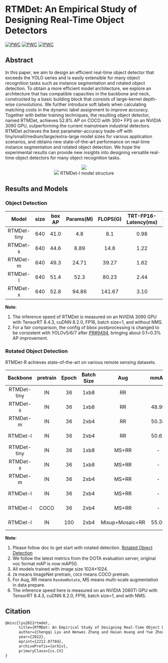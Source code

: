 # RTMDet: An Empirical Study of Designing Real-Time Object Detectors

[![PWC](https://img.shields.io/endpoint.svg?url=https://paperswithcode.com/badge/rtmdet-an-empirical-study-of-designing-real/real-time-instance-segmentation-on-mscoco)](https://paperswithcode.com/sota/real-time-instance-segmentation-on-mscoco?p=rtmdet-an-empirical-study-of-designing-real)
[![PWC](https://img.shields.io/endpoint.svg?url=https://paperswithcode.com/badge/rtmdet-an-empirical-study-of-designing-real/object-detection-in-aerial-images-on-dota-1)](https://paperswithcode.com/sota/object-detection-in-aerial-images-on-dota-1?p=rtmdet-an-empirical-study-of-designing-real)
[![PWC](https://img.shields.io/endpoint.svg?url=https://paperswithcode.com/badge/rtmdet-an-empirical-study-of-designing-real/object-detection-in-aerial-images-on-hrsc2016)](https://paperswithcode.com/sota/object-detection-in-aerial-images-on-hrsc2016?p=rtmdet-an-empirical-study-of-designing-real)

<!-- [ALGORITHM] -->

## Abstract

In this paper, we aim to design an efficient real-time object detector that exceeds the YOLO series and is easily extensible for many object recognition tasks such as instance segmentation and rotated object detection. To obtain a more efficient model architecture, we explore an architecture that has compatible capacities in the backbone and neck, constructed by a basic building block that consists of large-kernel depth-wise convolutions. We further introduce soft labels when calculating matching costs in the dynamic label assignment to improve accuracy. Together with better training techniques, the resulting object detector, named RTMDet, achieves 52.8% AP on COCO with 300+ FPS on an NVIDIA 3090 GPU, outperforming the current mainstream industrial detectors. RTMDet achieves the best parameter-accuracy trade-off with tiny/small/medium/large/extra-large model sizes for various application scenarios, and obtains new state-of-the-art performance on real-time instance segmentation and rotated object detection. We hope the experimental results can provide new insights into designing versatile real-time object detectors for many object recognition tasks.

<div align=center>
<img src="https://user-images.githubusercontent.com/12907710/208070055-7233a3d8-955f-486a-82da-b714b3c3bbd6.png"/>
</div>

<div align=center>
<img src="https://user-images.githubusercontent.com/27466624/204126145-cb4ff4f1-fb16-455e-96b5-17620081023a.jpg"/>
RTMDet-l model structure
</div>

## Results and Models

### Object Detection

|    Model    | size | box AP | Params(M) | FLOPS(G) | TRT-FP16-Latency(ms) |                       Config                        |                                                                                                                                                                 Download                                                                                                                                                                 |
| :---------: | :--: | :----: | :-------: | :------: | :------------------: | :-------------------------------------------------: | :--------------------------------------------------------------------------------------------------------------------------------------------------------------------------------------------------------------------------------------------------------------------------------------------------------------------------------------: |
| RTMDet-tiny | 640  |  41.0  |    4.8    |   8.1    |         0.98         | [config](./rtmdet_l_syncbn_fast_8xb32-300e_coco.py) | [model](https://download.openmmlab.com/mmyolo/v0/rtmdet/rtmdet_tiny_syncbn_fast_8xb32-300e_coco/rtmdet_tiny_syncbn_fast_8xb32-300e_coco_20230102_140117-dbb1dc83.pth) \| [log](https://download.openmmlab.com/mmyolo/v0/rtmdet/rtmdet_tiny_syncbn_fast_8xb32-300e_coco/rtmdet_tiny_syncbn_fast_8xb32-300e_coco_20230102_140117.log.json) |
|  RTMDet-s   | 640  |  44.6  |   8.89    |   14.8   |         1.22         | [config](./rtmdet_s_syncbn_fast_8xb32-300e_coco.py) |       [model](https://download.openmmlab.com/mmyolo/v0/rtmdet/rtmdet_s_syncbn_fast_8xb32-300e_coco/rtmdet_s_syncbn_fast_8xb32-300e_coco_20221230_182329-0a8c901a.pth) \| [log](https://download.openmmlab.com/mmyolo/v0/rtmdet/rtmdet_s_syncbn_fast_8xb32-300e_coco/rtmdet_s_syncbn_fast_8xb32-300e_coco_20221230_182329.log.json)       |
|  RTMDet-m   | 640  |  49.3  |   24.71   |  39.27   |         1.62         | [config](./rtmdet_m_syncbn_fast_8xb32-300e_coco.py) |       [model](https://download.openmmlab.com/mmyolo/v0/rtmdet/rtmdet_m_syncbn_fast_8xb32-300e_coco/rtmdet_m_syncbn_fast_8xb32-300e_coco_20230102_135952-40af4fe8.pth) \| [log](https://download.openmmlab.com/mmyolo/v0/rtmdet/rtmdet_m_syncbn_fast_8xb32-300e_coco/rtmdet_m_syncbn_fast_8xb32-300e_coco_20230102_135952.log.json)       |
|  RTMDet-l   | 640  |  51.4  |   52.3    |  80.23   |         2.44         | [config](./rtmdet_l_syncbn_fast_8xb32-300e_coco.py) |       [model](https://download.openmmlab.com/mmyolo/v0/rtmdet/rtmdet_l_syncbn_fast_8xb32-300e_coco/rtmdet_l_syncbn_fast_8xb32-300e_coco_20230102_135928-ee3abdc4.pth) \| [log](https://download.openmmlab.com/mmyolo/v0/rtmdet/rtmdet_l_syncbn_fast_8xb32-300e_coco/rtmdet_l_syncbn_fast_8xb32-300e_coco_20230102_135928.log.json)       |
|  RTMDet-x   | 640  |  52.8  |   94.86   |  141.67  |         3.10         | [config](./rtmdet_x_syncbn_fast_8xb32-300e_coco.py) |       [model](https://download.openmmlab.com/mmyolo/v0/rtmdet/rtmdet_x_syncbn_fast_8xb32-300e_coco/rtmdet_x_syncbn_fast_8xb32-300e_coco_20221231_100345-b85cd476.pth) \| [log](https://download.openmmlab.com/mmyolo/v0/rtmdet/rtmdet_x_syncbn_fast_8xb32-300e_coco/rtmdet_x_syncbn_fast_8xb32-300e_coco_20221231_100345.log.json)       |

**Note**:

1. The inference speed of RTMDet is measured on an NVIDIA 3090 GPU with TensorRT 8.4.3, cuDNN 8.2.0, FP16, batch size=1, and without NMS.
2. For a fair comparison, the config of bbox postprocessing is changed to be consistent with YOLOv5/6/7 after [PR#9494](https://github.com/open-mmlab/mmdetection/pull/9494), bringing about 0.1~0.3% AP improvement.

### Rotated Object Detection

RTMDet-R achieves state-of-the-art on various remote sensing datasets.

|  Backbone   | pretrain | Epoch | Batch Size |       Aug       | mmAP  | mAP50 | mAP75 | Mem (GB) | Params(M) | FLOPS(G) | TRT-FP16-Latency(ms) |                                    Config                                    |                                                                                                                                                                             Download                                                                                                                                                                             |
| :---------: | :------: | :---: | :--------: | :-------------: | :---: | :---: | :---: | :------: | :-------: | :------: | :------------------: | :--------------------------------------------------------------------------: | :--------------------------------------------------------------------------------------------------------------------------------------------------------------------------------------------------------------------------------------------------------------------------------------------------------------------------------------------------------------: |
| RTMDet-tiny |    IN    |  36   |    1xb8    |       RR        |       |       |       |          |   4.88    |  20.45   |         4.40         |           [config](./rotated/rtmdet-r_tiny_fast_1xb8-36e_dota.py)            |                                                                                                                                                                     [model](<>) \| [log](<>)                                                                                                                                                                     |
|  RTMDet-s   |    IN    |  36   |    1xb8    |       RR        | 48.99 | 77.33 | 52.65 |   16.6   |   8.86    |  37.62   |         4.86         |             [config](./rotated/rtmdet-r_s_fast_1xb8-36e_dota.py)             |                         [model](https://download.openmmlab.com/mmyolo/v0/rtmdet/rotated/rtmdet-r_s_fast_1xb8-36e_dota/rtmdet-r_s_fast_1xb8-36e_dota_20230224_110307-3946a5aa.pth) \| [log](https://download.openmmlab.com/mmyolo/v0/rtmdet/rotated/rtmdet-r_s_fast_1xb8-36e_dota/rtmdet-r_s_fast_1xb8-36e_dota_20230224_110307.log.json)                         |
|  RTMDet-m   |    IN    |  36   |    2xb4    |       RR        | 50.38 | 78.43 | 54.28 |   10.9   |   24.67   |  99.76   |         7.82         |         [config](./rotated/rtmdet-r_m_syncbn_fast_2xb4-36e_dota.py)          |           [model](https://download.openmmlab.com/mmyolo/v0/rtmdet/rotated/rtmdet-r_m_syncbn_fast_2xb4-36e_dota/rtmdet-r_m_syncbn_fast_2xb4-36e_dota_20230224_124237-29ae1619.pth) \| [log](https://download.openmmlab.com/mmyolo/v0/rtmdet/rotated/rtmdet-r_m_syncbn_fast_2xb4-36e_dota/rtmdet-r_m_syncbn_fast_2xb4-36e_dota_20230224_124237.log.json)           |
|  RTMDet-l   |    IN    |  36   |    2xb4    |       RR        | 50.61 | 78.66 | 54.95 |   16.1   |   52.27   |  204.21  |        10.82         |         [config](./rotated/rtmdet-r_l_syncbn_fast_2xb4-36e_dota.py)          |           [model](https://download.openmmlab.com/mmyolo/v0/rtmdet/rotated/rtmdet-r_l_syncbn_fast_2xb4-36e_dota/rtmdet-r_l_syncbn_fast_2xb4-36e_dota_20230224_124544-38bc5f08.pth) \| [log](https://download.openmmlab.com/mmyolo/v0/rtmdet/rotated/rtmdet-r_l_syncbn_fast_2xb4-36e_dota/rtmdet-r_l_syncbn_fast_2xb4-36e_dota_20230224_124544.log.json)           |
| RTMDet-tiny |    IN    |  36   |    1xb8    |      MS+RR      |   -   |   -   |   -   |          |   4.88    |  20.45   |         4.40         |          [config](./rotated/rtmdet-r_tiny_fast_1xb8-36e_dota-ms.py)          |                                                                                                                                                                     [model](<>) \| [log](<>)                                                                                                                                                                     |
|  RTMDet-s   |    IN    |  36   |    1xb8    |      MS+RR      |   -   |   -   |   -   |          |   8.86    |  37.62   |         4.86         |           [config](./rotated/rtmdet-r_s_fast_1xb8-36e_dota-ms.py)            |                                                                                                                                                                     [model](<>) \| [log](<>)                                                                                                                                                                     |
|  RTMDet-m   |    IN    |  36   |    2xb4    |      MS+RR      |   -   |   -   |   -   |          |   24.67   |  99.76   |         7.82         |        [config](./rotated/rtmdet-r_m_syncbn_fast_2xb4-36e_dota-ms.py)        |                                                                                                                                                                     [model](<>) \| [log](<>)                                                                                                                                                                     |
|  RTMDet-l   |    IN    |  36   |    2xb4    |      MS+RR      |   -   |   -   |   -   |          |   52.27   |  204.21  |        10.82         |        [config](./rotated/rtmdet-r_l_syncbn_fast_2xb4-36e_dota-ms.py)        |                                                                                                                                                                     [model](<>) \| [log](<>)                                                                                                                                                                     |
|  RTMDet-l   |   COCO   |  36   |    2xb4    |      MS+RR      |   -   |   -   |   -   |          |   52.27   |  204.21  |        10.82         | [config](./rotated/rtmdet-r_l_syncbn_fast_coco-pretrain_2xb4-36e_dota-ms.py) |                                                                                                                                                                     [model](<>) \| [log](<>)                                                                                                                                                                     |
|  RTMDet-l   |    IN    |  100  |    2xb4    | Mixup+Mosaic+RR | 55.05 | 80.14 | 61.32 |   19.6   |   52.27   |  204.21  |        10.82         |       [config](./rotated/rtmdet-r_l_syncbn_fast_2xb4-aug-100e_dota.py)       | [model](https://download.openmmlab.com/mmyolo/v0/rtmdet/rotated/rtmdet-r_l_syncbn_fast_2xb4-aug-100e_dota/rtmdet-r_l_syncbn_fast_2xb4-aug-100e_dota_20230224_124735-ed4ea966.pth) \| [log](https://download.openmmlab.com/mmyolo/v0/rtmdet/rotated/rtmdet-r_l_syncbn_fast_2xb4-aug-100e_dota/rtmdet-r_l_syncbn_fast_2xb4-aug-100e_dota_20230224_124735.log.json) |

**Note**:

1. Please follow doc to get start with rotated detection. [Rotated Object Detection](../../docs/zh_cn/tutorials/rotated_detection.md)
2. We follow the latest metrics from the DOTA evaluation server, original voc format mAP is now mAP50.
3. All models trained with image size 1024\*1024.
4. `IN` means ImageNet pretrain, `COCO` means COCO pretrain.
5. For Aug, RR means `RandomRotate`, MS means multi-scale augmentation in data prepare.
6. The inference speed here is measured on an NVIDIA 2080Ti GPU with TensorRT 8.4.3, cuDNN 8.2.0, FP16, batch size=1, and with NMS.

## Citation

```latex
@misc{lyu2022rtmdet,
      title={RTMDet: An Empirical Study of Designing Real-Time Object Detectors},
      author={Chengqi Lyu and Wenwei Zhang and Haian Huang and Yue Zhou and Yudong Wang and Yanyi Liu and Shilong Zhang and Kai Chen},
      year={2022},
      eprint={2212.07784},
      archivePrefix={arXiv},
      primaryClass={cs.CV}
}
```
